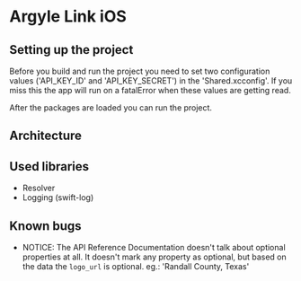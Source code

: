 # Argyle Link iOS

## Setting up the project

Before you build and run the project you need to set two configuration values ('API_KEY_ID' and 'API_KEY_SECRET') in the 'Shared.xcconfig'. If you miss this the app will run on a fatalError when these values are getting read.

After the packages are loaded you can run the project.

## Architecture

## Used libraries

- Resolver
- Logging (swift-log)

## Known bugs

- NOTICE: The API Reference Documentation doesn't talk about optional properties at all. It doesn't mark any property as optional, but based on the data the `logo_url` is optional. eg.: 'Randall County, Texas'
